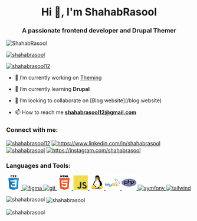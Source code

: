 <h1 align="center">Hi 👋, I'm ShahabRasool</h1>
<h3 align="center">A passionate frontend developer and Drupal Themer</h3>

<p align="left"> <img src="https://komarev.com/ghpvc/?username=shahabrasool&label=Profile%20views&color=0e75b6&style=flat" alt="ShahabRasool" /> </p>

<p align="left"> <a href="https://github.com/ryo-ma/github-profile-trophy"><img src="https://github-profile-trophy.vercel.app/?username=shahabrasool" alt="shahabrasool" /></a> </p>

<p align="left"> <a href="https://twitter.com/shahabrasool12" target="blank"><img src="https://img.shields.io/twitter/follow/shahabrasool12?logo=twitter&style=for-the-badge" alt="shahabrasool12" /></a> </p>

- 🔭 I’m currently working on [Theming](/theming)

- 🌱 I’m currently learning **Drupal**

- 👯 I’m looking to collaborate on [Blog website](/blog website)

- 📫 How to reach me **shahabrasool12@gmail.com**

<h3 align="left">Connect with me:</h3>
<p align="left">
<a href="https://twitter.com/shahabrasool12" target="blank"><img align="center" src="https://raw.githubusercontent.com/rahuldkjain/github-profile-readme-generator/master/src/images/icons/Social/twitter.svg" alt="shahabrasool12" height="30" width="40" /></a>
<a href="https://linkedin.com/in/https://www.linkedin.com/in/shahabrasool" target="blank"><img align="center" src="https://raw.githubusercontent.com/rahuldkjain/github-profile-readme-generator/master/src/images/icons/Social/linked-in-alt.svg" alt="https://www.linkedin.com/in/shahabrasool" height="30" width="40" /></a>
<a href="https://fb.com/shahabrasool" target="blank"><img align="center" src="https://raw.githubusercontent.com/rahuldkjain/github-profile-readme-generator/master/src/images/icons/Social/facebook.svg" alt="shahabrasool" height="30" width="40" /></a>
<a href="https://instagram.com/https://instagram.com/shahabrasool" target="blank"><img align="center" src="https://raw.githubusercontent.com/rahuldkjain/github-profile-readme-generator/master/src/images/icons/Social/instagram.svg" alt="https://instagram.com/shahabrasool" height="30" width="40" /></a>
</p>

<h3 align="left">Languages and Tools:</h3>
<p align="left"> <a href="https://www.w3schools.com/css/" target="_blank" rel="noreferrer"> <img src="https://raw.githubusercontent.com/devicons/devicon/master/icons/css3/css3-original-wordmark.svg" alt="css3" width="40" height="40"/> </a> <a href="https://www.figma.com/" target="_blank" rel="noreferrer"> <img src="https://www.vectorlogo.zone/logos/figma/figma-icon.svg" alt="figma" width="40" height="40"/> </a> <a href="https://git-scm.com/" target="_blank" rel="noreferrer"> <img src="https://www.vectorlogo.zone/logos/git-scm/git-scm-icon.svg" alt="git" width="40" height="40"/> </a> <a href="https://www.w3.org/html/" target="_blank" rel="noreferrer"> <img src="https://raw.githubusercontent.com/devicons/devicon/master/icons/html5/html5-original-wordmark.svg" alt="html5" width="40" height="40"/> </a> <a href="https://developer.mozilla.org/en-US/docs/Web/JavaScript" target="_blank" rel="noreferrer"> <img src="https://raw.githubusercontent.com/devicons/devicon/master/icons/javascript/javascript-original.svg" alt="javascript" width="40" height="40"/> </a> <a href="https://www.linux.org/" target="_blank" rel="noreferrer"> <img src="https://raw.githubusercontent.com/devicons/devicon/master/icons/linux/linux-original.svg" alt="linux" width="40" height="40"/> </a> <a href="https://www.mysql.com/" target="_blank" rel="noreferrer"> <img src="https://raw.githubusercontent.com/devicons/devicon/master/icons/mysql/mysql-original-wordmark.svg" alt="mysql" width="40" height="40"/> </a> <a href="https://www.php.net" target="_blank" rel="noreferrer"> <img src="https://raw.githubusercontent.com/devicons/devicon/master/icons/php/php-original.svg" alt="php" width="40" height="40"/> </a> <a href="https://symfony.com" target="_blank" rel="noreferrer"> <img src="https://symfony.com/logos/symfony_black_03.svg" alt="symfony" width="40" height="40"/> </a> <a href="https://tailwindcss.com/" target="_blank" rel="noreferrer"> <img src="https://www.vectorlogo.zone/logos/tailwindcss/tailwindcss-icon.svg" alt="tailwind" width="40" height="40"/> </a> </p>

<p><img align="left" src="https://github-readme-stats.vercel.app/api/top-langs?username=shahabrasool&show_icons=true&locale=en&layout=compact" alt="shahabrasool" /></p>

<p>&nbsp;<img align="center" src="https://github-readme-stats.vercel.app/api?username=shahabrasool&show_icons=true&locale=en" alt="shahabrasool" /></p>

<p><img align="center" src="https://github-readme-streak-stats.herokuapp.com/?user=shahabrasool&" alt="shahabrasool" /></p>
